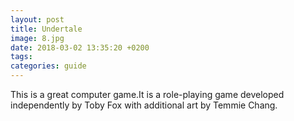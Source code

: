 ```yaml
---
layout: post
title: Undertale
image: 8.jpg
date: 2018-03-02 13:35:20 +0200
tags:
categories: guide
---
```

This is a great computer game.It is a role-playing game developed 
independently by Toby Fox with additional art by Temmie Chang.

